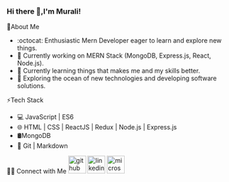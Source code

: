 ### Hi there 👋,I'm Murali!



:bust_in_silhouette:About Me
* :octocat: Enthusiastic Mern Developer eager to learn and explore new things.
* 🔭 Currently working on MERN Stack (MongoDB, Express.js, React, Node.js).
* 🌱 Currently learning things that makes me and my skills better.
* 🤔 Exploring the ocean of new technologies and developing software solutions.

:zap:Tech Stack
* :computer: JavaScript | ES6 
* :globe_with_meridians: HTML | CSS | ReactJS | Redux |  Node.js | Express.js 
* 🛢MongoDB 
* :hammer: Git | Markdown

🤝🏻 Connect with Me
[<img src='https://cdn.jsdelivr.net/npm/simple-icons@3.0.1/icons/github.svg' alt='github' height='40'>](https://github.com/Muralidevan)  [<img src='https://cdn.jsdelivr.net/npm/simple-icons@3.0.1/icons/linkedin.svg' alt='linkedin' height='40'>](https://www.linkedin.com/in/Muralidevan8981/)  [<img src='https://cdn.jsdelivr.net/npm/simple-icons@3.0.1/icons/microsoftoutlook.svg' alt='microsoftoutlook' height='40'>]( muralidevann@outlook.com)  

